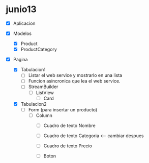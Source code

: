 # junio13



- [x] Aplicacion

- [x] Modelos

  - [x] Product
  - [x] ProductCategory

- [x] Pagina

  - [x] Tabulacion1
    - [ ] Listar el web service y mostrarlo en una lista
    - [ ] Funcion asincronica que lea el web service.
    - [ ] StreamBuilder
      - [ ] ListView
        - [ ] Card
  - [x] Tabulacion2
    - [ ] Form (para insertar un producto)
      - [ ] Column
        - [ ] Cuadro de texto Nombre
        - [ ] Cuadro de texto Categoria <-- cambiar despues
        - [ ] Cuadro de texto Precio
        - [ ] Boton

  
